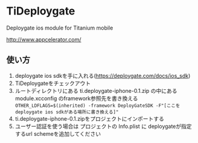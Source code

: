 TiDeploygate
============

Deploygate ios module for Titanium mobile

http://www.appcelerator.com/

## 使い方
1. deploygate ios sdkを手に入れる(https://deploygate.com/docs/ios_sdk)
2. TiDeploygateをチェックアウト
3. ルートディレクトリにある ti.deploygate-iphone-0.1.zip の中にある module.xcconfig のframework参照先を書き換える
  `OTHER_LDFLAGS=$(inherited) -framework DeployGateSDK -F"[ここをdeploygate ios sdkがある場所に書き換える]"`
4. ti.deploygate-iphone-0.1.zipをプロジェクトにインポートする
5. ユーザー認証を使う場合は プロジェクトの Info.plist に deploygateが指定するurl schemeを追加してください
